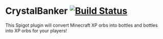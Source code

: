 CrystalBanker [![Build Status](https://travis-ci.org/CrystalCraftMC/CrystalKills.svg)](https://travis-ci.org/CrystalCraftMC/CrystalKills)
=============

This Spigot plugin will convert Minecraft XP orbs into bottles and bottles into XP orbs for your players!